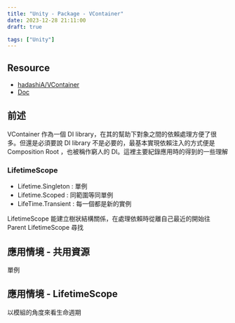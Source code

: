 ```yaml
---
title: "Unity - Package - VContainer"
date: 2023-12-28 21:11:00
draft: true

tags: ["Unity"]
---
```


## Resource
- [hadashiA/VContainer](https://github.com/hadashiA/VContainer)
- [Doc](https://vcontainer.hadashikick.jp/)

## 前述

VContainer 作為一個 DI library，在其的幫助下對象之間的依賴處理方便了很多。但還是必須要說 DI library 不是必要的，最基本實現依賴注入的方式便是 Composition Root ，也被稱作窮人的 DI。這裡主要紀錄應用時的得到的一些理解

### LifetimeScope 
- Lifetime.Singleton : 單例
- Lifetime.Scoped : 同範圍等同單例
- LifeTime.Transient : 每一個都是新的實例

LifetimeScope 能建立樹狀結構關係，在處理依賴時從離自己最近的開始往 Parent LifetimeScope 尋找


## 應用情境 - 共用資源

單例


## 應用情境 - LifetimeScope

以模組的角度來看生命週期





